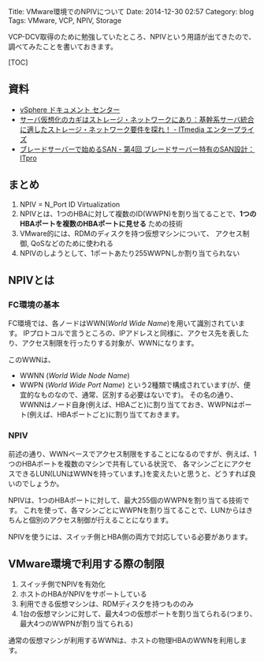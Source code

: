 Title: VMware環境でのNPIVについて
Date: 2014-12-30 02:57
Category: blog
Tags: VMware, VCP, NPIV, Storage

VCP-DCV取得のために勉強していたところ、NPIVという用語が出てきたので、調べてみたことを書いておきます。

[TOC]

## 資料
- [vSphere ドキュメント センター](https://pubs.vmware.com/vsphere-50/index.jsp?topic=/com.vmware.vsphere.vm_admin.doc_50/GUID-C713BCA5-71B4-4539-A4AE-8E781330755C.html)
- [サーバ仮想化のカギはストレージ・ネットワークにあり：基幹系サーバ統合に適したストレージ・ネットワーク要件を探れ！ - ITmedia エンタープライズ](http://www.itmedia.co.jp/enterprise/articles/0903/23/news002.html)
- [ブレードサーバーで始めるSAN - 第4回 ブレードサーバー特有のSAN設計：ITpro](http://itpro.nikkeibp.co.jp/article/COLUMN/20090417/328662/)

## まとめ
1. NPIV = N\_Port ID Virtualization
2. NPIVとは、1つのHBAに対して複数のID(WWPN)を割り当てることで、**1つのHBAポートを複数のHBAポートに見せる** ための技術
3. VMware的には、RDMのディスクを持つ仮想マシンについて、 アクセス制御, QoSなどのために使われる
4. NPIVのしようとして、1ポートあたり255WWPNしか割り当てられない

## NPIVとは
### FC環境の基本

FC環境では、各ノードはWWN(_World Wide Name_)を用いて識別されています。
IPプロトコルで言うところの、IPアドレスと同様に、アクセス先を表したり、アクセス制限を行ったりする対象が、WWNになります。

このWWNは、
- WWNN (_World Wide Node Name_)
- WWPN (_World Wide Port Name_)
という2種類で構成されています(が、便宜的なものなので、通常、区別する必要はないです)。
その名の通り、WWNNはノード自身(例えば、HBAごと)に割り当てておき、WWPNはポート(例えば、HBAポートごと)に割り当てておきます。

### NPIV
前述の通り、WWNベースでアクセス制限をすることになるのですが、例えば、1つのHBAポートを複数のマシンで共有している状況で、
各マシンごとにアクセスできるLUN(LUNはWWNを持っています。)を変えたいと思うと、どうすれば良いのでしょうか。

NPIVは、1つのHBAポートに対して、最大255個のWWPNを割り当てる技術です。
これを使って、各マシンごとにWWPNを割り当てることで、LUNからはきちんと個別のアクセス制御が行えることになります。

NPIVを使うには、スイッチ側とHBA側の両方で対応している必要があります。

## VMware環境で利用する際の制限
1. スイッチ側でNPIVを有効化
2. ホストのHBAがNPIVをサポートしている
3. 利用できる仮想マシンは、RDMディスクを持つもののみ
4. 1台の仮想マシンに対して、最大4つの仮想ポートを割り当てられる(つまり、最大4つのWWPNが割り当てられる)

通常の仮想マシンが利用するWWNは、ホストの物理HBAのWWNを利用します。

